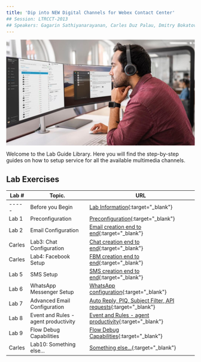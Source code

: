 ```yaml
---
title: 'Dip into NEW Digital Channels for Webex Contact Center'
## Session: LTRCCT-2013
## Speakers: Gagarin Sathiyanarayanan, Carles Duz Palau, Dmitry Bokatov
---
```


<img align="middle" src="images/Admin.jpeg" width="1000" />

Welcome to the Lab Guide Library. Here you will find the step-by-step guides on how to setup service for all the available multimedia channels.



## Lab Exercises

| Lab #   | Topic.                     | URL                                                        |
| --------------- | -------------------------- | -------------------------------------------------------------           |
|  ----- | Before you Begin | [Lab Information](Lab_Info.md){:target="\_blank"}  |
|  Lab 1 | Preconfiguration | [Preconfiguration](Lab1_Preconfiguration.md){:target="\_blank"}  |
|  Lab 2 | Email Configuration | [Email creation end to end](Lab2_Email.md){:target="\_blank"} |
|  Carles | Lab3: Chat Configuration | [Chat creation end to end](Lab3_Chat.md){:target="\_blank"} |
|  Carles | Lab4: Facebook Setup  | [FBM creation end to end](Lab4_FBM.md){:target="\_blank"}   |
|  Lab 5 | SMS Setup | [SMS creation end to end](Lab5_SMS.md){:target="\_blank"}    |
|  Lab 6 | WhatsApp Messenger Setup | [WhatsApp configuration](Lab6_Whatsapp.md){:target="\_blank"}      |
|  Lab 7 | Advanced Email Configuration | [Auto Reply, PIQ, Subject Filter, API requests](Lab7_Email_Advanced.md){:target="\_blank"}      |
|  Lab 8 | Event and Rules - agent productivity | [Event and Rules - agent productivity](Lab8_AgentProductivity.md){:target="\_blank"}      |
|  Lab 9 | Flow Debug Capabilities | [Flow Debug Capabilities](Lab9_Troubleshooting.md){:target="\_blank"}      |
|  Carles  | Lab10: Something else... | [Something else...](Lab10.md){:target="\_blank"}      |


